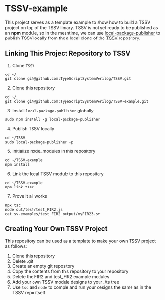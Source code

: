 # TSSV-example

This project serves as a template example to show how to build a TSSV project on top of the TSSV linrary.  TSSV is not yet ready to be published as an **npm** module,  so in the meantime, we can use [local-package-publisher](https://www.npmjs.com/package/local-package-publisher) to publish TSSV locally from the a local clone of the [TSSV](https://github.com/TypeScriptSystemVerilog/TSSV) repository.


## Linking This Project Repository to TSSV

1. Clone `TSSV`
```
cd ~/
git clone git@github.com:TypeScriptSystemVerilog/TSSV.git
```  
2. Clone this repository
```
cd ~/
git clone git@github.com:TypeScriptSystemVerilog/TSSV-example.git
```   
3. Install `local-package-publisher` globally
```
sudo npm install -g local-package-publisher
```  
4. Publish TSSV locally
```
cd ~/TSSV
sudo local-package-publisher -p
```   
5. Initialize node_modules in this repository
```
cd ~/TSSV-example
npm install
```
6. Link the local TSSV module to this repository
```
cd ~/TSSV-example
npm link tssv
```
7. Prove it all works
```
npx tsc
node out/test/test_FIR2.js 
cat sv-examples/test_FIR2_output/myFIR23.sv
```

## Creating Your Own TSSV Project

This repository can be used as a template to make your own TSSV project as follows:
1. Clone this repository
3. Delete .git
2. Create an empty git repository
4. Copy the contents from this repository to your repository
5. Delete the FIR2 and test_FIR2 example modules
6. Add your own TSSV module designs to your ./ts tree
7. Use `tsc` and `node` to comple and run your designs the same as in the TSSV repo itself


